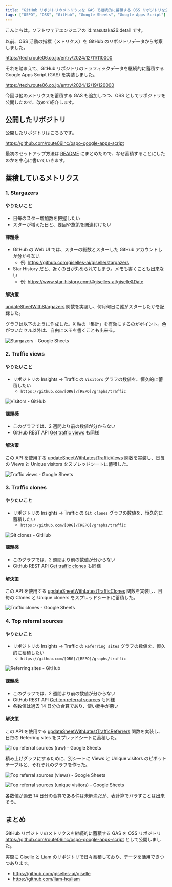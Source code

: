 ```yaml
---
title: "GitHub リポジトリのメトリクスを GAS で継続的に蓄積する OSS リポジトリを公開した"
tags: ["OSPO", "OSS", "GitHub", "Google Sheets", "Google Apps Script"]
---
```


こんにちは。ソフトウェアエンジニアの id:masutaka26:detail です。

以前、OSS 活動の指標（メトリクス）を GitHub のリポジトリデータから考察しました。

https://tech.route06.co.jp/entry/2024/12/11/110000

それを踏まえて、GitHub リポジトリのトラフィックデータを継続的に蓄積する Google Apps Script (GAS) を実装しました。

https://tech.route06.co.jp/entry/2024/12/19/120000

今回は他のメトリクスを蓄積する GAS も追加しつつ、OSS としてリポジトリを公開したので、改めて紹介します。

## 公開したリポジトリ

公開したリポジトリはこちらです。

https://github.com/route06inc/ospo-google-apps-script

最初のセットアップ方法は [README](https://github.com/route06inc/ospo-google-apps-script#readme) にまとめたので、なぜ蓄積することにしたのかを中心に書いていきます。

## 蓄積しているメトリクス

### 1. Stargazers

#### やりたいこと

* 日毎のスター増加数を把握したい
* スターが増えた日と、要因や施策を関連付けたい

#### 課題感

* GitHub の Web UI では、スターの総数とスターした GitHub アカウントしか分からない
    * 例: https://github.com/giselles-ai/giselle/stargazers
* Star History だと、近くの日が丸められてしまう。メモも書くことも出来ない
    * 例: https://www.star-history.com/#giselles-ai/giselle&Date

#### 解決策

[updateSheetWithStargazers](https://github.com/route06inc/ospo-google-apps-script/blob/d693ef5f6c8526f2c803500a5815d925bc98ee7f/lib/star_service.js#L1-L22) 関数を実装し、何月何日に誰がスターしたかを記録した。

グラフは以下のように作成した。X 軸の「集計」を有効にするのがポイント。色がついたセル以外は、自由にメモを書くことも出来る。

![Stargazers - Google Sheets](gsheet-star.png)

### 2. Traffic views

#### やりたいこと

* リポジトリの Insights → Traffic の `Visitors` グラフの数値を、恒久的に蓄積したい
    * `https://github.com/[ORG]/[REPO]/graphs/traffic`

![Visitors - GitHub](graph-visitors.png)

#### 課題感

* このグラフでは、2 週間より前の数値が分からない
* GitHub REST API [Get traffic views](https://docs.github.com/rest/metrics/traffic?apiVersion=2022-11-28#get-page-views) も同様

#### 解決策

この API を使用する [updateSheetWithLatestTrafficViews](https://github.com/route06inc/ospo-google-apps-script/blob/d693ef5f6c8526f2c803500a5815d925bc98ee7f/lib/traffic_service.js#L1-L15) 関数を実装し、日毎の Views と Unique visitors をスプレッドシートに蓄積した。

![Traffic views - Google Sheets](gsheet-traffic-views.png)

### 3. Traffic clones

#### やりたいこと

* リポジトリの Insights → Traffic の `Git clones` グラフの数値を、恒久的に蓄積したい
    * `https://github.com/[ORG]/[REPO]/graphs/traffic`

![Git clones - GitHub](graph-git-clones.png)

#### 課題感

* このグラフでは、2 週間より前の数値が分からない
* GitHub REST API [Get traffic clones](https://docs.github.com/rest/metrics/traffic?apiVersion=2022-11-28#get-repository-clones) も同様

#### 解決策

この API を使用する [updateSheetWithLatestTrafficClones](https://github.com/route06inc/ospo-google-apps-script/blob/d693ef5f6c8526f2c803500a5815d925bc98ee7f/lib/traffic_service.js#L17-L31) 関数を実装し、日毎の Clones と Unique cloners をスプレッドシートに蓄積した。

![Traffic clones - Google Sheets](gsheet-traffic-clones.png)

### 4. Top referral sources

#### やりたいこと

* リポジトリの Insights → Traffic の `Referring sites` グラフの数値を、恒久的に蓄積したい
    * `https://github.com/[ORG]/[REPO]/graphs/traffic`

![Referring sites - GitHub](graph-referring-sites.png)

#### 課題感

* このグラフでは、2 週間より前の数値が分からない
* GitHub REST API [Get top referral sources](https://docs.github.com/rest/metrics/traffic?apiVersion=2022-11-28#get-top-referral-sources) も同様
* 各数値は過去 14 日分の合算であり、使い勝手が悪い

#### 解決策

この API を使用する [updateSheetWithLatestTrafficReferrers](https://github.com/route06inc/ospo-google-apps-script/blob/d693ef5f6c8526f2c803500a5815d925bc98ee7f/lib/traffic_service.js#L33-L51) 関数を実装し、日毎の Referring sites をスプレッドシートに蓄積した。

![Top referral sources (raw) - Google Sheets](gsheet-referrer-raw.png)

積み上げグラフにするために、別シートに Views と Unique visitors のピボットテーブルと、それぞれのグラフを作った。

![Top referral sources (views) - Google Sheets](gsheet-referrer1.png)

![Top referral sources (unique visitors) - Google Sheets](gsheet-referrer2.png)

各数値が過去 14 日分の合算である件は未解決だが、表計算でバラすことは出来そう。

## まとめ

GitHub リポジトリのメトリクスを継続的に蓄積する GAS を OSS リポジトリ https://github.com/route06inc/ospo-google-apps-script として公開しました。

実際に Giselle と Liam のリポジトリで日々蓄積しており、データを活用できつつあります。

* https://github.com/giselles-ai/giselle
* https://github.com/liam-hq/liam
